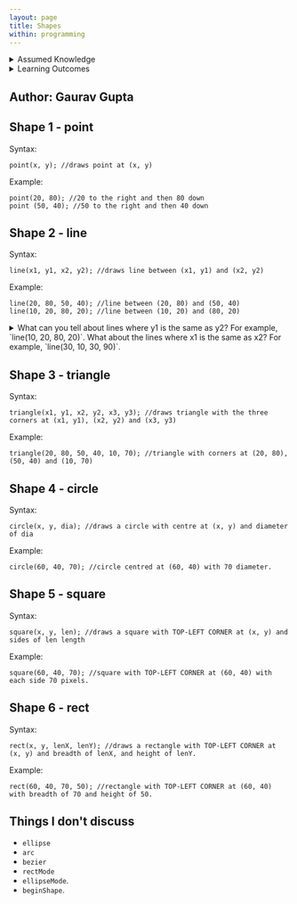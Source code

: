```yaml
---
layout: page
title: Shapes
within: programming
---
```


<details class="prereq" markdown="1"><summary>Assumed Knowledge</summary>

<!--  * <a href="./lists">Lists</a>
  * <a href="./loops">Loops</a>-->
</details>

<details class="outcomes" markdown="1"><summary>Learning Outcomes</summary>
  * Learning about the basic shapes in Processing.
</details>

## Author: Gaurav Gupta

## Shape 1 - point

Syntax:

```
point(x, y); //draws point at (x, y)
```

Example:

```
point(20, 80); //20 to the right and then 80 down
point (50, 40); //50 to the right and then 40 down
```

## Shape 2 - line

Syntax:

```
line(x1, y1, x2, y2); //draws line between (x1, y1) and (x2, y2)
```

Example:

```
line(20, 80, 50, 40); //line between (20, 80) and (50, 40)
line(10, 20, 80, 20); //line between (10, 20) and (80, 20)
```

<details>
<summary>
What can you tell about lines where y1 is the same as y2? For example, `line(10, 20, 80, 20)`. What about the lines where x1 is the same as x2? For example, `line(30, 10, 30, 90)`.
</summary>
<solution>
When y1 equals y2, it's a horizontal line. <br>
When x1 equals x2, its a vertical line.
</solution>
</details>

## Shape 3 - triangle

Syntax:

```
triangle(x1, y1, x2, y2, x3, y3); //draws triangle with the three corners at (x1, y1), (x2, y2) and (x3, y3)
```

Example:

```
triangle(20, 80, 50, 40, 10, 70); //triangle with corners at (20, 80), (50, 40) and (10, 70)
```

## Shape 4 - circle

Syntax:

```
circle(x, y, dia); //draws a circle with centre at (x, y) and diameter of dia
```

Example:

```
circle(60, 40, 70); //circle centred at (60, 40) with 70 diameter.
```

## Shape 5 - square

Syntax:

```
square(x, y, len); //draws a square with TOP-LEFT CORNER at (x, y) and sides of len length
```

Example:

```
square(60, 40, 70); //square with TOP-LEFT CORNER at (60, 40) with each side 70 pixels.
```

## Shape 6 - rect

Syntax:

```
rect(x, y, lenX, lenY); //draws a rectangle with TOP-LEFT CORNER at (x, y) and breadth of lenX, and height of lenY.
```

Example:

```
rect(60, 40, 70, 50); //rectangle with TOP-LEFT CORNER at (60, 40) with breadth of 70 and height of 50.
```

## Things I don't discuss

- `ellipse`
- `arc`
- `bezier`
- `rectMode`
- `ellipseMode`.
- `beginShape`.








